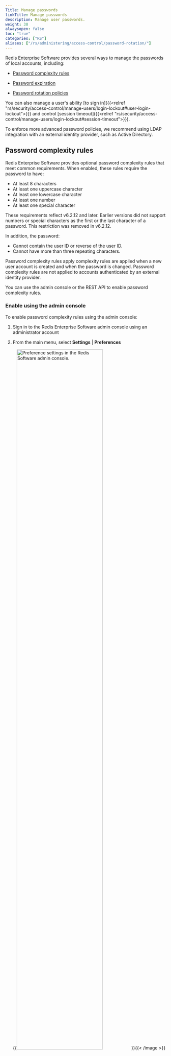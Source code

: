 ```yaml
---
Title: Manage passwords
linkTitle: Manage passwords
description: Manage user passwords.
weight: 30
alwaysopen: false
toc: "true"
categories: ["RS"]
aliases: ["/rs/administering/access-control/password-rotation/"]
---
```


Redis Enterprise Software provides several ways to manage the passwords of local accounts, including:

- [Password complexity rules](#password-complexity-rules)

- [Password expiration](#password-expiration)

- [Password rotation policies](#password-rotation-policies)

You can also manage a user's ability [to sign in]({{<relref "rs/security/access-control/manage-users/login-lockout#user-login-lockout">}}) and control [session timeout]({{<relref "rs/security/access-control/manage-users/login-lockout#session-timeout">}}).

To enforce more advanced password policies, we recommend using LDAP integration with an external identity provider, such as Active Directory.

## Password complexity rules

Redis Enterprise Software provides optional password complexity rules that meet common requirements.  When enabled, these rules require the password to have:

- At least 8 characters
- At least one uppercase character
- At least one lowercase character
- At least one number
- At least one special character 

These requirements reflect v6.2.12 and later. Earlier versions did not support numbers or special characters as the first or the last character of a password. This restriction was removed in v6.2.12.

In addition, the password:

- Cannot contain the user ID or reverse of the user ID.
- Cannot have more than three repeating characters.

Password complexity rules apply complexity rules are applied when a new user account is created and when the password is changed.  Password complexity rules are not applied to accounts authenticated by an external identity provider.  

You can use the admin console or the REST API to enable password complexity rules.

### Enable using the admin console

To enable password complexity rules using the admin console:

1. Sign in to the Redis Enterprise Software admin console using an administrator account

1. From the main menu, select **Settings** | **Preferences**

    {{<image filename="images/rs/cluster-settings-preferences.png" alt="Preference settings in the Redis Software admin console." width="75%">}}{{< /image >}}

1. Place a checkmark next to **Enable password complexity rules**

1. Save your changes

### Enable using the REST API

To use the REST API to enable password complexity rules:

``` REST
PUT https://[host][:port]/v1/cluster
{"password_complexity":true}
```

### Deactivate password complexity rules

To deactivate password complexity rules:

- Remove the checkmark from the **Enable password complexity rules** setting in the admin console

- Use the `cluster` REST API endpoint to set `password_complexity` to `false`

<a href name="enable-password-expiration-policies"></a>
## Password expiration 

To enforce an expiration of a user's password after a specified number of days:

1. Use the admin console to place a checkmark next to the **Enable password expiration** preference setting

1. Use the `cluster` endpoint of the REST API

    ``` REST
    PUT https://[host][:port]/v1/cluster
    {"password_expiration_duration":<number_of_days>}
    ```

To deactivate password expiration:

- Remove the checkmark next to the to the **Enable password expiration** preference setting.

    For help locating the setting, see [Password complexity rules](#password-complexity-rules).

- Use the `cluster` REST API endpoint to set `password_expiration_duration` to `0` (zero).

## Password rotation policies

Redis Enterprise Software lets you implement password rotation policies using its [REST API]({{<relref "/rs/references/rest-api">}}).

You can add a new password for a database user without immediately invalidating the old one (which might cause authentication errors in production).

{{< note >}}
Password rotation does not work for the default user. [Add additional users]({{<relref "/rs/security/access-control/manage-users/add-users">}}) to enable password rotation.
{{< /note >}}

For user access to the Redis Enterprise Software admin console,
you can set a [password expiration policy](#enable-password-expiration-policies) to prompt the user to change their password.

However, for database connections that rely on password authentication,
you need to allow for authentication with the existing password while you roll out the new password to your systems.

With the Redis Enterprise Software REST API, you can add additional passwords to a user account for authentication to the database or the admin console and API.

Once the old password is replaced in the database connections, you can delete the old password to finish the password rotation process.

{{< warning >}}
Multiple passwords are only supported using the REST API.
If you reset the password for a user in the admin console,
the new password replaces all other passwords for that user.
{{< /warning >}}

The new password cannot already exist as a password for the user and must meet the [password complexity](#enable-the-password-complexity-profile) requirements, if enabled.

### Rotate password

To rotate the password of a user account:

1. Add an additional password to a user account with [`POST /v1/users/password`]({{< relref "/rs/references/rest-api/requests/users/password#add-password" >}}):

    ```sh
    POST https://[host][:port]/v1/users/password
         '{"username":"<username>", "old_password":"<an_existing_password>", "new_password":"<a_new_password>"}'
    ```

    After you send this request, you can authenticate with both the old and the new password.

1. Update the password in all database connections that connect with the user account.
1. Delete the original password with [`DELETE /v1/users/password`]({{< relref "/rs/references/rest-api/requests/users/password#update-password" >}}):

    ```sh
    DELETE https://[host][:port]/v1/users/password
           '{"username":"<username>", "old_password":"<an_existing_password>"}'
    ```

    If there is only one valid password for a user account, you cannot delete that password.

### Replace all passwords

You can also replace all existing passwords for a user account with a single password that does not match any existing passwords.
This can be helpful if you suspect that your passwords are compromised and you want to quickly resecure the account.

To replace all existing passwords for a user account with a single new password, use [`PUT /v1/users/password`]({{< relref "/rs/references/rest-api/requests/users/password#delete-password" >}}):

```sh
PUT https://[host][:port]/v1/users/password
    '{"username":"<username>", "old_password":"<an_existing_password>", "new_password":"<a_new_password>"}'
```

All of the existing passwords are deleted and only the new password is valid.

{{<note>}}
If you send the above request without specifying it is a `PUT` request, the new password is added to the list of existing passwords.
{{</note>}}

